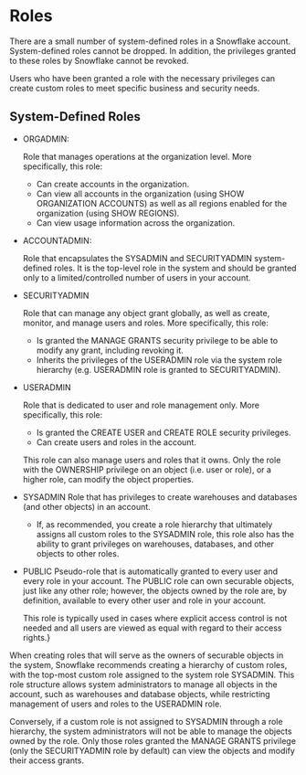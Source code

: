 # Roles

There are a small number of system-defined roles in a Snowflake account.
System-defined roles cannot be dropped. In addition, the privileges granted
to these roles by Snowflake cannot be revoked.

Users who have been granted a role with the necessary privileges can
create custom roles to meet specific business and security needs.

## System-Defined Roles

- ORGADMIN:
    
    Role that manages operations at the organization level. More specifically, this role:
    * Can create accounts in the organization.
    * Can view all accounts in the organization (using SHOW ORGANIZATION ACCOUNTS) as well as all regions enabled for the organization (using SHOW REGIONS).
    * Can view usage information across the organization.

- ACCOUNTADMIN:
    
    Role that encapsulates the SYSADMIN and SECURITYADMIN system-defined roles. It is the top-level role in the system and should be granted only to a limited/controlled number of users in your account.

- SECURITYADMIN

    Role that can manage any object grant globally, as well as create, monitor, and manage users and roles. More specifically, this role:
    * Is granted the MANAGE GRANTS security privilege to be able to modify any grant, including revoking it.
    * Inherits the privileges of the USERADMIN role via the system role hierarchy (e.g. USERADMIN role is granted to SECURITYADMIN).

- USERADMIN

    Role that is dedicated to user and role management only. More specifically, this role:
    * Is granted the CREATE USER and CREATE ROLE security privileges.
    * Can create users and roles in the account.
    
    This role can also manage users and roles that it owns. Only the role with the OWNERSHIP privilege on an object (i.e. user or role), or a higher role, can modify the object properties.

- SYSADMIN
    Role that has privileges to create warehouses and databases (and other objects) in an account.
    * If, as recommended, you create a role hierarchy that ultimately assigns all custom roles to the SYSADMIN role, this role also has the ability to grant privileges on warehouses, databases, and other objects to other roles.

- PUBLIC
    Pseudo-role that is automatically granted to every user and every role in your account. The PUBLIC role can own securable objects, just like any other role; however, the objects owned by the role are, by definition, available to every other user and role in your account.

    This role is typically used in cases where explicit access control is not needed and all users are viewed as equal with regard to their access rights.}


When creating roles that will serve as the owners of securable objects in the system, Snowflake recommends creating a hierarchy of custom roles, with the top-most custom role assigned to the system role SYSADMIN. This role structure allows system administrators to manage all objects in the account, such as warehouses and database objects, while restricting management of users and roles to the USERADMIN role.

Conversely, if a custom role is not assigned to SYSADMIN through a role hierarchy, the system administrators will not be able to manage the objects owned by the role. Only those roles granted the MANAGE GRANTS privilege (only the SECURITYADMIN role by default) can view the objects and modify their access grants.

